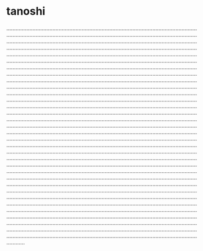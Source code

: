 # tanoshi

........................................................................................................................................................................................................................................................................................................................................................................................................................................................................................................................................................................................................................................................................................................................................................................................................................................................................................................................................................................................................................................................................................................................................................................................................................................................................................................................................................................................................................................................................................................................................................................................................................................................................................................................................................................................................................................................................................................................................................................................................................................................................................................................................................................................................................................................................................................................................................................................................................................................................................................................................................................................................................................................................................................................................................................................................................................................................................................................................................................................................................................................................................................................................................................................................................................................................................................................................................................................................................................................................................................................................................................................................................................................................................................................................................................................................................................................................................................................................................................................................................................................................................................................................................................................................................................................................